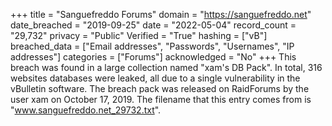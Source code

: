 +++
title = "Sanguefreddo Forums"
domain = "https://sanguefreddo.net"
date_breached = "2019-09-25"
date = "2022-05-04"
record_count = "29,732"
privacy = "Public"
Verified = "True"
hashing = ["vB"]
breached_data = ["Email addresses", "Passwords", "Usernames", "IP addresses"]
categories = ["Forums"]
acknowledged = "No"
+++
This breach was found in a large collection named "xam's DB Pack". In total, 316 websites databases were leaked, all due to a single vulnerability in the vBulletin software. The breach pack was released on RaidForums by the user xam on October 17, 2019. The filename that this entry comes from is "www.sanguefreddo.net_29732.txt".
